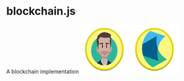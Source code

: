 # blockchain.js
A blockchain implementation
![alt text](heads.gif "Logo Title Text 1")
![alt text](tails.gif "Logo Title Text 1")

